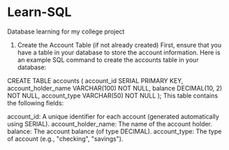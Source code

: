 # Learn-SQL
Database learning for my college project

1. Create the Account Table (if not already created)
First, ensure that you have a table in your database to store the account information. Here is an example SQL command to create the accounts table in your database:

CREATE TABLE accounts (
    account_id SERIAL PRIMARY KEY,
    account_holder_name VARCHAR(100) NOT NULL,
    balance DECIMAL(10, 2) NOT NULL,
    account_type VARCHAR(50) NOT NULL
);
This table contains the following fields:

account_id: A unique identifier for each account (generated automatically using SERIAL).
account_holder_name: The name of the account holder.
balance: The account balance (of type DECIMAL).
account_type: The type of account (e.g., "checking", "savings").
